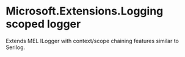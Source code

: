 # Microsoft.Extensions.Logging scoped logger

Extends MEL ILogger with context/scope chaining features similar to Serilog.